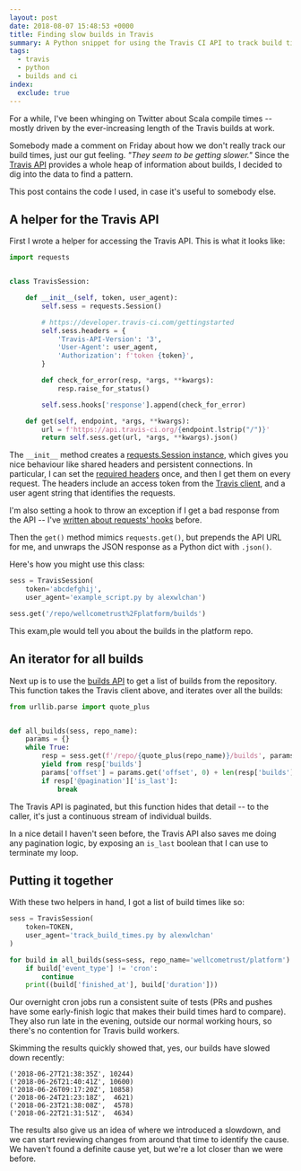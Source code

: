 ```yaml
---
layout: post
date: 2018-08-07 15:48:53 +0000
title: Finding slow builds in Travis
summary: A Python snippet for using the Travis CI API to track build times.
tags:
  - travis
  - python
  - builds and ci
index:
  exclude: true
---
```


For a while, I've been whinging on Twitter about Scala compile times -- mostly driven by the ever-increasing length of the Travis builds at work.

Somebody made a comment on Friday about how we don't really track our build times, just our gut feeling.
*"They seem to be getting slower."*
Since the [Travis API][api] provides a whole heap of information about builds, I decided to dig into the data to find a pattern.

This post contains the code I used, in case it's useful to somebody else.

## A helper for the Travis API

First I wrote a helper for accessing the Travis API.
This is what it looks like:

```python
import requests


class TravisSession:

    def __init__(self, token, user_agent):
        self.sess = requests.Session()

        # https://developer.travis-ci.com/gettingstarted
        self.sess.headers = {
            'Travis-API-Version': '3',
            'User-Agent': user_agent,
            'Authorization': f'token {token}',
        }

        def check_for_error(resp, *args, **kwargs):
            resp.raise_for_status()

        self.sess.hooks['response'].append(check_for_error)

    def get(self, endpoint, *args, **kwargs):
        url = f'https://api.travis-ci.org/{endpoint.lstrip("/")}'
        return self.sess.get(url, *args, **kwargs).json()
```

The `__init__` method creates a [requests.Session instance][session], which gives you nice behaviour like shared headers and persistent connections.
In particular, I can set the [required headers][headers] once, and then I get them on every request.
The headers include an access token from the [Travis client][client], and a user agent string that identifies the requests.

I'm also setting a hook to throw an exception if I get a bad response from the API -- I've [written about requests' hooks][hooks] before.

Then the `get()` method mimics `requests.get()`, but prepends the API URL for me, and unwraps the JSON response as a Python dict with `.json()`.

Here's how you might use this class:

```python
sess = TravisSession(
    token='abcdefghij',
    user_agent='example_script.py by alexwlchan')

sess.get('/repo/wellcometrust%2Fplatform/builds')
```

This exam,ple would tell you about the builds in the platform repo.

## An iterator for all builds

Next up is to use the [builds API][builds] to get a list of builds from the repository.
This function takes the Travis client above, and iterates over all the builds:

```python
from urllib.parse import quote_plus


def all_builds(sess, repo_name):
    params = {}
    while True:
        resp = sess.get(f'/repo/{quote_plus(repo_name)}/builds', params=params)
        yield from resp['builds']
        params['offset'] = params.get('offset', 0) + len(resp['builds'])
        if resp['@pagination']['is_last']:
            break
```

The Travis API is paginated, but this function hides that detail -- to the caller, it's just a continuous stream of individual builds.

In a nice detail I haven't seen before, the Travis API also saves me doing any pagination logic, by exposing an `is_last` boolean that I can use to terminate my loop.

## Putting it together

With these two helpers in hand, I got a list of build times like so:

```python
sess = TravisSession(
    token=TOKEN,
    user_agent='track_build_times.py by alexwlchan'
)

for build in all_builds(sess=sess, repo_name='wellcometrust/platform'):
    if build['event_type'] != 'cron':
        continue
    print((build['finished_at'], build['duration']))
```

Our overnight cron jobs run a consistent suite of tests (PRs and pushes have some early-finish logic that makes their build times hard to compare).
They also run late in the evening, outside our normal working hours, so there's no contention for Travis build workers.

Skimming the results quickly showed that, yes, our builds have slowed down recently:

```
('2018-06-27T21:38:35Z', 10244)
('2018-06-26T21:40:41Z', 10600)
('2018-06-26T09:17:20Z', 10858)
('2018-06-24T21:23:18Z',  4621)
('2018-06-23T21:38:08Z',  4578)
('2018-06-22T21:31:51Z',  4634)
```

The results also give us an idea of where we introduced a slowdown, and we can start reviewing changes from around that time to identify the cause.
We haven't found a definite cause yet, but we're a lot closer than we were before.

[api]: https://developer.travis-ci.com/
[session]: http://docs.python-requests.org/en/master/user/advanced/#session-objects
[headers]: https://developer.travis-ci.com/gettingstarted
[client]: https://developer.travis-ci.com/authentication
[hooks]: /2017/requests-hooks/
[builds]: https://developer.travis-ci.com/resource/builds#Builds
